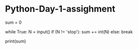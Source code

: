 # Python-Day-1-assighment
sum = 0

while True:
  N = input()
  if (N != 'stop'):
      sum += int(N) 
  else:
     break 

print(sum)
